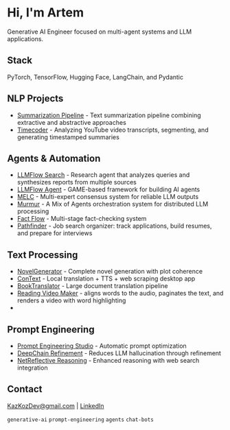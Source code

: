 # Hi, I'm Artem

Generative AI Engineer focused on multi-agent systems and LLM applications.

## Stack
PyTorch, TensorFlow, Hugging Face, LangChain, and Pydantic

## NLP Projects
- [Summarization Pipeline](https://github.com/KazKozDev/summarization-pipeline) - Text summarization pipeline combining extractive and abstractive approaches
- [Timecoder](https://github.com/KazKozDev/timecoder) - Analyzing YouTube video transcripts, segmenting, and generating timestamped summaries

## Agents & Automation
- [LLMFlow Search](https://github.com/KazKozDev/llmflow-search) - Research agent that analyzes queries and synthesizes reports from multiple sources
- [LLMFlow Agent](https://github.com/KazKozDev/LLMFlow) - GAME-based framework for building AI agents
- [MELC](https://github.com/KazKozDev/multi-expert-consensus) - Multi-expert consensus system for reliable LLM outputs
- [Murmur](https://github.com/KazKozDev/murmur) - A Mix of Agents orchestration system for distributed LLM processing
- [Fact Flow](https://github.com/KazKozDev/fact-flow) - Multi-stage fact-checking system
- [Pathfinder](https://github.com/KazKozDev/pathfinder) - Job search organizer: track applications, build resumes, and prepare for interviews

## Text Processing  
- [NovelGenerator](https://github.com/KazKozDev/NovelGenerator) - Complete novel generation with plot coherence
- [ConText](https://github.com/KazKozDev/ConText) - Local translation + TTS + web scraping desktop app
- [BookTranslator](https://github.com/KazKozDev/book-translator) - Large document translation pipeline
- [Reading Video Maker](https://github.com/KazKozDev/reading-video-maker) - aligns words to the audio, paginates the text, and renders a video with word highlighting
- 
## Prompt Engineering
- [Prompt Engineering Studio](https://github.com/KazKozDev/prompt-engineering-studio) - Automatic prompt optimization
- [DeepChain Refinement](https://github.com/KazKozDev/deepchain-refinement) - Reduces LLM hallucination through refinement
- [NetReflective Reasoning](https://github.com/KazKozDev/net-reflective-reasoning-llm) - Enhanced reasoning with web search integration

## Contact
KazKozDev@gmail.com | [LinkedIn](https://linkedin.com/in/kazkozdev)

`generative-ai` `prompt-engineering` `agents` `chat-bots` 
